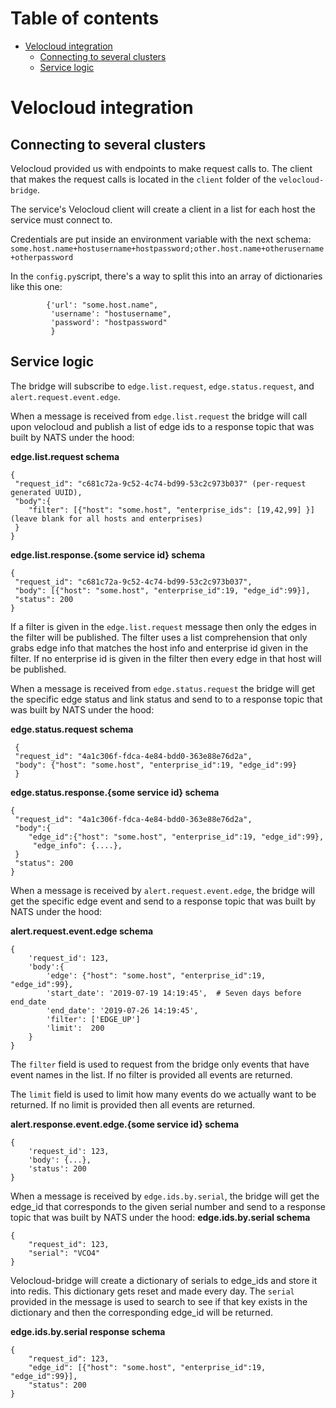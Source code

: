 # Table of contents
- [Velocloud integration](#velocloud-integration)
  * [Connecting to several clusters](#connecting-to-several-clusters)
  * [Service logic](#service-logic)

# Velocloud integration

## Connecting to several clusters
Velocloud provided us with endpoints to make request calls to. The client that makes the request calls is located 
in the `client` folder of the `velocloud-bridge`.

The service's Velocloud client will create a client in a list for each host the service must connect to.

Credentials are put inside an environment variable with the next schema:
`some.host.name+hostusername+hostpassword;other.host.name+otherusername+otherpassword`

In the `config.py`script, there's a way to split this into an array of dictionaries like this one:

````
        {'url': "some.host.name",
         'username': "hostusername",
         'password': "hostpassword"
         }
````

## Service logic
The bridge will subscribe to `edge.list.request`, `edge.status.request`, and `alert.request.event.edge`.

When a message is received from `edge.list.request` the bridge will call upon velocloud and publish a 
list of edge ids to a response topic that was built by NATS under the hood:

__edge.list.request schema__
```
{
 "request_id": "c681c72a-9c52-4c74-bd99-53c2c973b037" (per-request generated UUID),
 "body":{
    "filter": [{"host": "some.host", "enterprise_ids": [19,42,99] }](leave blank for all hosts and enterprises)
 }
}
```
__edge.list.response.{some service id} schema__
```
{
 "request_id": "c681c72a-9c52-4c74-bd99-53c2c973b037",
 "body": [{"host": "some.host", "enterprise_id":19, "edge_id":99}],
 "status": 200 
}
```

If a filter is given in the `edge.list.request` message then only the edges in the filter will be published.
The filter uses a list comprehension that only grabs edge info that matches the host info and enterprise id given in the
filter. If no enterprise id is given in the filter then every edge in that host will be published.

When a message is received from `edge.status.request` the bridge will get the specific edge status and link status and
send to to a response topic that was built by NATS under the hood:

__edge.status.request schema__
```
 {
 "request_id": "4a1c306f-fdca-4e84-bdd0-363e88e76d2a",
 "body": {"host": "some.host", "enterprise_id":19, "edge_id":99}
 }
```
__edge.status.response.{some service id} schema__
```
{
 "request_id": "4a1c306f-fdca-4e84-bdd0-363e88e76d2a",
 "body":{
    "edge_id":{"host": "some.host", "enterprise_id":19, "edge_id":99},
     "edge_info": {....},
 }
 "status": 200
}
```

When a message is received by `alert.request.event.edge`, the bridge will get the specific edge event and send to
a response topic that was built by NATS under the hood:

__alert.request.event.edge schema__
```
{
    'request_id': 123,
    'body':{
        'edge': {"host": "some.host", "enterprise_id":19, "edge_id":99},
        'start_date': '2019-07-19 14:19:45',  # Seven days before end_date
        'end_date': '2019-07-26 14:19:45',
        'filter': ['EDGE_UP']
        'limit':  200
    }
}
```
The `filter` field is used to request from the bridge only events that have event names in the list. If no filter is provided
all events are returned.

The `limit` field is used to limit how many events do we actually want to be returned. If no limit is provided then 
all events are returned.

__alert.response.event.edge.{some service id} schema__
```
{
    'request_id': 123, 
    'body': {...}, 
    'status': 200
}
```

When a message is received by `edge.ids.by.serial`, the bridge will get the edge_id that corresponds to the given 
serial number and send to a response topic that was built by NATS under the hood:
__edge.ids.by.serial schema__
```
{
    "request_id": 123, 
    "serial": "VCO4"
}
```
Velocloud-bridge will create a dictionary of serials to edge_ids and store it into redis. This dictionary gets 
reset and made every day. The `serial` provided in the message is used to search to see if that key exists in
the dictionary and then the corresponding edge_id will be returned. 

__edge.ids.by.serial response schema__
```
{
    "request_id": 123, 
    "edge_id": [{"host": "some.host", "enterprise_id":19, "edge_id":99}], 
    "status": 200
}
```